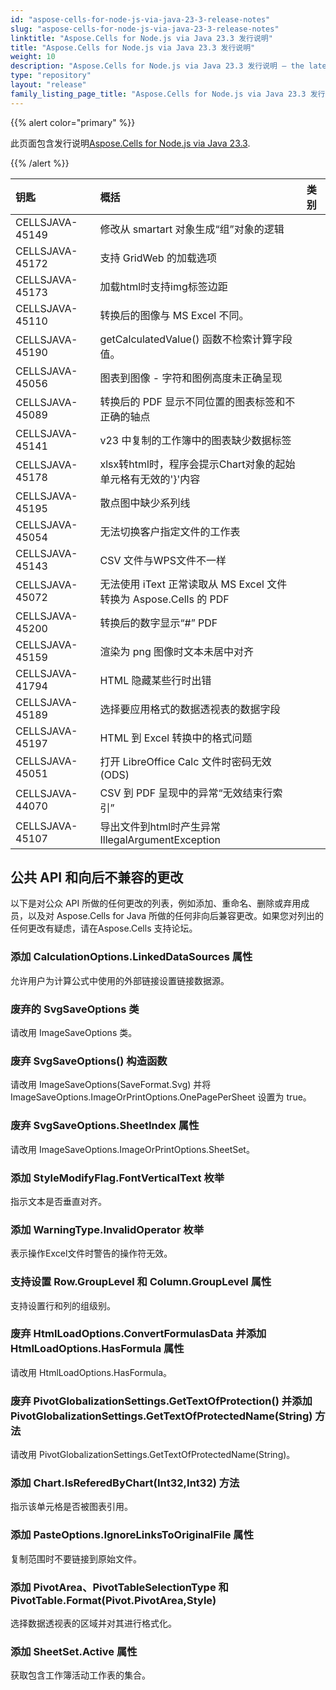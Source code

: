```yaml
---
id: "aspose-cells-for-node-js-via-java-23-3-release-notes"
slug: "aspose-cells-for-node-js-via-java-23-3-release-notes"
linktitle: "Aspose.Cells for Node.js via Java 23.3 发行说明"
title: "Aspose.Cells for Node.js via Java 23.3 发行说明"
weight: 10
description: "Aspose.Cells for Node.js via Java 23.3 发行说明 – the latest updates and fixes."
type: "repository"
layout: "release"
family_listing_page_title: "Aspose.Cells for Node.js via Java 23.3 发行说明"
---
```

{{% alert color="primary" %}}

此页面包含发行说明[Aspose.Cells for Node.js via Java 23.3](https://releases.aspose.com/cells/nodejs/new-releases/aspose.cells-for-node.js-via-java-23.3/).

{{% /alert %}}

|**钥匙**|**概括**|**类别**|
| :- | :- | :- |
|CELLSJAVA-45149|修改从 smartart 对象生成“组”对象的逻辑|
|CELLSJAVA-45172|支持 GridWeb 的加载选项|
|CELLSJAVA-45173|加载html时支持img标签边距|
|CELLSJAVA-45110|转换后的图像与 MS Excel 不同。|
|CELLSJAVA-45190|getCalculatedValue() 函数不检索计算字段值。|
|CELLSJAVA-45056|图表到图像 - 字符和图例高度未正确呈现|
|CELLSJAVA-45089|转换后的 PDF 显示不同位置的图表标签和不正确的轴点|
|CELLSJAVA-45141|v23 中复制的工作簿中的图表缺少数据标签|
|CELLSJAVA-45178|xlsx转html时，程序会提示Chart对象的起始单元格有无效的'}'内容|
|CELLSJAVA-45195|散点图中缺少系列线|
|CELLSJAVA-45054|无法切换客户指定文件的工作表|
|CELLSJAVA-45143|CSV 文件与WPS文件不一样|
|CELLSJAVA-45072|无法使用 iText 正常读取从 MS Excel 文件转换为 Aspose.Cells 的 PDF|
|CELLSJAVA-45200|转换后的数字显示“#” PDF|
|CELLSJAVA-45159|渲染为 png 图像时文本未居中对齐|
|CELLSJAVA-41794|HTML 隐藏某些行时出错|
|CELLSJAVA-45189|选择要应用格式的数据透视表的数据字段|
|CELLSJAVA-45197|HTML 到 Excel 转换中的格式问题|
|CELLSJAVA-45051|打开 LibreOffice Calc 文件时密码无效 (ODS)|
|CELLSJAVA-44070|CSV 到 PDF 呈现中的异常“无效结束行索引”|
|CELLSJAVA-45107|导出文件到html时产生异常IllegalArgumentException|

##  **公共 API 和向后不兼容的更改**

以下是对公众 API 所做的任何更改的列表，例如添加、重命名、删除或弃用成员，以及对 Aspose.Cells for Java 所做的任何非向后兼容更改。如果您对列出的任何更改有疑虑，请在Aspose.Cells 支持论坛。

###  **添加 CalculationOptions.LinkedDataSources 属性**

允许用户为计算公式中使用的外部链接设置链接数据源。

###  **废弃的 SvgSaveOptions 类**

请改用 ImageSaveOptions 类。

###  **废弃 SvgSaveOptions() 构造函数**

请改用 ImageSaveOptions(SaveFormat.Svg) 并将 ImageSaveOptions.ImageOrPrintOptions.OnePagePerSheet 设置为 true。

###  **废弃 SvgSaveOptions.SheetIndex 属性**

请改用 ImageSaveOptions.ImageOrPrintOptions.SheetSet。

###  **添加 StyleModifyFlag.FontVerticalText 枚举**

指示文本是否垂直对齐。

###  **添加 WarningType.InvalidOperator 枚举**

表示操作Excel文件时警告的操作符无效。

###  **支持设置 Row.GroupLevel 和 Column.GroupLevel 属性**

支持设置行和列的组级别。

###  **废弃 HtmlLoadOptions.ConvertFormulasData 并添加 HtmlLoadOptions.HasFormula 属性**

请改用 HtmlLoadOptions.HasFormula。

###  **废弃 PivotGlobalizationSettings.GetTextOfProtection() 并添加 PivotGlobalizationSettings.GetTextOfProtectedName(String) 方法**

请改用 PivotGlobalizationSettings.GetTextOfProtectedName(String)。

###  **添加 Chart.IsReferedByChart(Int32,Int32) 方法**

指示该单元格是否被图表引用。

###  **添加 PasteOptions.IgnoreLinksToOriginalFile 属性**

复制范围时不要链接到原始文件。

###  **添加 PivotArea、PivotTableSelectionType 和 PivotTable.Format(Pivot.PivotArea,Style)**

选择数据透视表的区域并对其进行格式化。

###  **添加 SheetSet.Active 属性**

获取包含工作簿活动工作表的集合。
